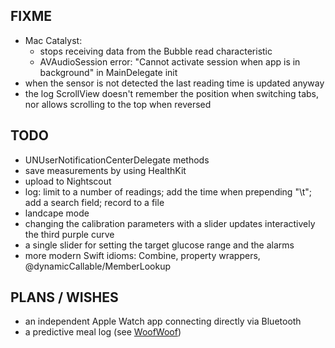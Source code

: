 FIXME
-----

* Mac Catalyst:
   - stops receiving data from the Bubble read characteristic
   - AVAudioSession error: "Cannot activate session when app is in background" in MainDelegate init
* when the sensor is not detected the last reading time is updated anyway
*  the log ScrollView doesn't remember the position when switching tabs, nor allows scrolling to the top when reversed


TODO
----

* UNUserNotificationCenterDelegate methods
* save measurements by using HealthKit
* upload to Nightscout
* log: limit to a number of readings; add the time when prepending "\t"; add a search field; record to a file
* landcape mode
* changing the calibration parameters with a slider updates interactively the third purple curve
* a single slider for setting the target glucose range and the alarms
* more modern Swift idioms: Combine, property wrappers, @dynamicCallable/MemberLookup


PLANS / WISHES
---------------

* an independent Apple Watch app connecting directly via Bluetooth
* a predictive meal log (see [WoofWoof](https://github.com/gshaviv/ninety-two))
